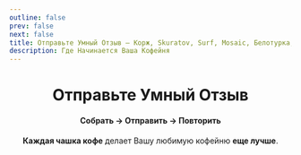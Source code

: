 ```yaml
---
outline: false
prev: false
next: false
title: Отправьте Умный Отзыв – Корж, Skuratov, Surf, Mosaic, Белотурка, Кэрри
description: Где Начинается Ваша Кофейня
---
```

<div align="center">

# Отправьте Умный Отзыв

#### Собрать → Отправить → Повторить
**Каждая чашка кофе** делает Вашу любимую кофейню **еще лучше**.

</div>

<CoffeePointsSMR />

